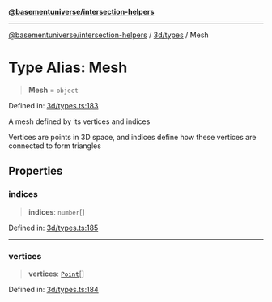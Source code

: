 [**@basementuniverse/intersection-helpers**](../../../README.md)

***

[@basementuniverse/intersection-helpers](../../../README.md) / [3d/types](../README.md) / Mesh

# Type Alias: Mesh

> **Mesh** = `object`

Defined in: [3d/types.ts:183](https://github.com/basementuniverse/intersection-helpers/blob/ede9ecb18a1386abf90747a70ee9f16c34ce6207/src/3d/types.ts#L183)

A mesh defined by its vertices and indices

Vertices are points in 3D space, and indices define how these vertices
are connected to form triangles

## Properties

### indices

> **indices**: `number`[]

Defined in: [3d/types.ts:185](https://github.com/basementuniverse/intersection-helpers/blob/ede9ecb18a1386abf90747a70ee9f16c34ce6207/src/3d/types.ts#L185)

***

### vertices

> **vertices**: [`Point`](Point.md)[]

Defined in: [3d/types.ts:184](https://github.com/basementuniverse/intersection-helpers/blob/ede9ecb18a1386abf90747a70ee9f16c34ce6207/src/3d/types.ts#L184)

